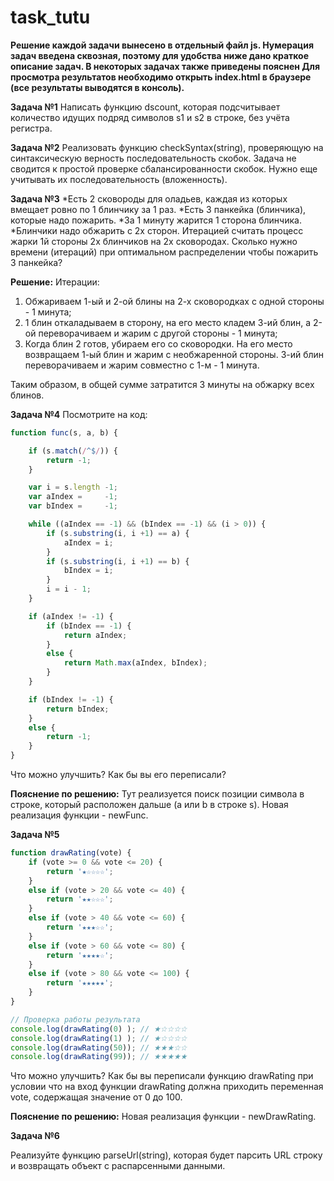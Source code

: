 # task_tutu

**Решение каждой задачи вынесено в отдельный файл js. Нумерация задач введена сквозная, поэтому для удобства ниже дано краткое описание задач. В некоторых задачах также приведены пояснен
Для просмотра результатов необходимо открыть index.html в браузере (все результаты выводятся в консоль).**

**Задача №1**
Написать функцию dscount, которая подсчитывает количество идущих подряд символов s1 и s2 в строке, без учёта регистра.

**Задача №2**
Реализовать функцию checkSyntax(string), проверяющую на синтаксическую верность последовательность скобок. Задача не сводится к простой проверке сбалансированности скобок. Нужно еще учитывать их последовательность (вложенность).

**Задача №3**
*Есть 2 сковороды для оладьев, каждая из которых вмещает ровно по 1 блинчику за 1 раз.
*Есть 3 панкейка (блинчика), которые надо пожарить.
*За 1 минуту жарится 1 сторона блинчика.
*Блинчики надо обжарить с 2х сторон.
Итерацией считать процесс жарки 1й стороны 2х блинчиков на 2х сковородах. Сколько нужно времени (итераций) при оптимальном распределении чтобы пожарить 3 панкейка?

**Решение:**
Итерации:
1. Обжариваем 1-ый и 2-ой блины на  2-х сковородках с одной стороны - 1 минута;
2. 1 блин откаладываем в сторону, на его место кладем 3-ий блин, а 2-ой переворачиваем и жарим с другой стороны - 1 минута;
3. Когда блин 2 готов, убираем его со сковородки. На его место возвращаем 1-ый блин и жарим с необжаренной стороны. 3-ий блин переворачиваем и жарим совместно с 1-м - 1 минута.

Таким образом, в общей сумме затратится 3 минуты на обжарку всех блинов.

**Задача №4**
Посмотрите на код:
```javascript
function func(s, a, b) {

    if (s.match(/^$/)) {
        return -1;
    }

    var i = s.length -1;
    var aIndex =     -1;
    var bIndex =     -1;

    while ((aIndex == -1) && (bIndex == -1) && (i > 0)) {
        if (s.substring(i, i +1) == a) {
            aIndex = i;
        }
        if (s.substring(i, i +1) == b) {
            bIndex = i;
        }
        i = i - 1;
    }

    if (aIndex != -1) {
        if (bIndex == -1) {
            return aIndex;
        }
        else {
            return Math.max(aIndex, bIndex);
        }
    }

    if (bIndex != -1) {
        return bIndex;
    }
    else {
        return -1;
    }
}
```
Что можно улучшить? Как бы вы его переписали?

**Пояснение по решению:**
Тут реализуется поиск позиции символа в строке, который расположен дальше (a или b в строке s). Новая реализация функции - newFunc.

**Задача №5**

```javascript
function drawRating(vote) {
    if (vote >= 0 && vote <= 20) {
        return '★☆☆☆☆';
    }
    else if (vote > 20 && vote <= 40) {
        return '★★☆☆☆';
    }
    else if (vote > 40 && vote <= 60) {
        return '★★★☆☆';
    }
    else if (vote > 60 && vote <= 80) {
        return '★★★★☆';
    }
    else if (vote > 80 && vote <= 100) {
        return '★★★★★';
    }
}

// Проверка работы результата
console.log(drawRating(0) ); // ★☆☆☆☆
console.log(drawRating(1) ); // ★☆☆☆☆
console.log(drawRating(50)); // ★★★☆☆
console.log(drawRating(99)); // ★★★★★
```

Что можно улучшить? Как бы вы переписали функцию drawRating при условии что на вход функции drawRating должна приходить переменная vote, содержащая значение от 0 до 100.

**Пояснение по решению:**
Новая реализация функции - newDrawRating.

**Задача №6**

Реализуйте функцию parseUrl(string), которая будет парсить URL строку и возвращать объект с распарсенными данными.
